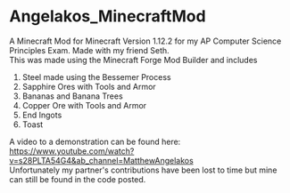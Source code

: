 # Angelakos_MinecraftMod
A Minecraft Mod for Minecraft Version 1.12.2 for my AP Computer Science Principles Exam. Made with my friend Seth.   
This was made using the Minecraft Forge Mod Builder and includes 
1. Steel made using the Bessemer Process
2. Sapphire Ores with Tools and Armor
3. Bananas and Banana Trees
4. Copper Ore with Tools and Armor
5. End Ingots
6. Toast  


A video to a demonstration can be found here: https://www.youtube.com/watch?v=s28PLTA54G4&ab_channel=MatthewAngelakos  
Unfortunately my partner's contributions have been lost to time but mine can still be found in the code posted.
